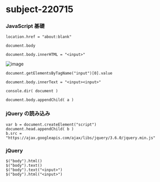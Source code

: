 # subject-220715

### JavaScript 基礎
```
location.href = "about:blank"
```

```
document.body
```

```
document.body.innerHTML = "<input>"
```

![image](https://user-images.githubusercontent.com/1501327/179126082-94575fa5-3a1b-4874-8bee-9700c6fd3645.png)

```
document.getElementsByTagName("input")[0].value
```

```
document.body.innerText = "<input><input>"
```

```
console.dir( document )
```

```
document.body.appendChild( a )
```

### jQuery の読み込み
```
var b = document.createElement("script")
document.head.appendChild( b )
b.src = "https://ajax.googleapis.com/ajax/libs/jquery/3.6.0/jquery.min.js"
```

### jQuery
```
$("body").html()
$("body").text()
$("body").text("<input>")
$("body").html("<input>")

```
